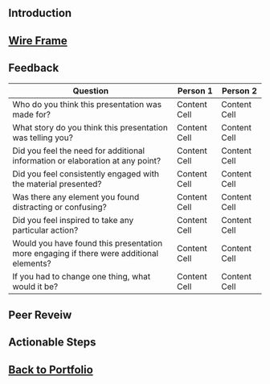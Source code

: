 ## Introduction


## [Wire Frame]([https://duncbind.github.io/portfolio/](https://preview.shorthand.com/p0B2qSP9epgg9CXW))


## Feedback
| Question  | Person 1 | Person 2 |
| ------------- | ------------- | ------------- |
| Who do you think this presentation was made for?  | Content Cell  | Content Cell  |
| What story do you think this presentation was telling you?  | Content Cell  | Content Cell  |
| Did you feel the need for additional information or elaboration at any point?  | Content Cell  | Content Cell  |
| Did you feel consistently engaged with the material presented?  | Content Cell  | Content Cell  |
| Was there any element you found distracting or confusing?  | Content Cell  | Content Cell  |
| Did you feel inspired to take any particular action?  | Content Cell  | Content Cell  |
| Would you have found this presentation more engaging if there were additional elements?  | Content Cell  | Content Cell  |
| If you had to change one thing, what would it be?  | Content Cell  | Content Cell  |

## Peer Reveiw


## Actionable Steps



## [Back to Portfolio](https://duncbind.github.io/portfolio/)
